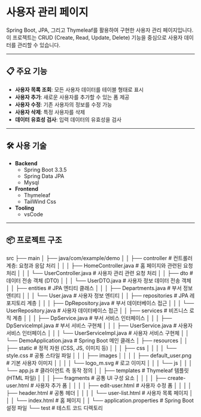 # 사용자 관리 페이지

Spring Boot, JPA, 그리고 Thymeleaf를 활용하여 구현한 사용자 관리 페이지입니다.  
이 프로젝트는 CRUD (Create, Read, Update, Delete) 기능을 중심으로 사용자 데이터를 관리할 수 있습니다.

---

## 📋 주요 기능

- **사용자 목록 조회**: 모든 사용자 데이터를 테이블 형태로 표시
- **사용자 추가**: 새로운 사용자를 추가할 수 있는 폼 제공
- **사용자 수정**: 기존 사용자의 정보를 수정 가능
- **사용자 삭제**: 특정 사용자를 삭제
- **데이터 유효성 검사**: 입력 데이터의 유효성을 검사

---

## 🛠️ 사용 기술

- **Backend**
  - Spring Boot 3.3.5
  - Spring Data JPA  
  - Mysql
- **Frontend**
  - Thymeleaf
  - TailWind Css
- **Tooling**
  - vsCode

---

## 📦 프로젝트 구조

src ├── main │ ├── java/com/example/demo │ │ ├── controller # 컨트롤러 계층: 요청과 응답 처리 │ │ │ ├── HomeController.java # 홈 페이지와 관련된 요청 처리 │ │ │ └── UserController.java # 사용자 관리 관련 요청 처리 │ │ ├── dto # 데이터 전송 객체 (DTO) │ │ │ └── UserDTO.java # 사용자 정보 데이터 전송 객체 │ │ ├── entities # JPA 엔티티 클래스 │ │ │ ├── Departments.java # 부서 정보 엔티티 │ │ │ └── User.java # 사용자 정보 엔티티 │ │ ├── repositories # JPA 레포지토리 계층 │ │ │ ├── DpRepository.java # 부서 데이터베이스 접근 │ │ │ └── UserRepository.java # 사용자 데이터베이스 접근 │ │ ├── services # 비즈니스 로직 계층 │ │ │ ├── DpService.java # 부서 서비스 인터페이스 │ │ │ ├── DpServiceImpl.java # 부서 서비스 구현체 │ │ │ ├── UserService.java # 사용자 서비스 인터페이스 │ │ │ └── UserServiceImpl.java # 사용자 서비스 구현체 │ │ └── DemoApplication.java # Spring Boot 메인 클래스 │ ├── resources │ │ ├── static # 정적 자원 (CSS, JS, 이미지 등) │ │ │ ├── css │ │ │ │ └── style.css # 공통 스타일 파일 │ │ │ ├── images │ │ │ │ ├── default_user.png # 기본 사용자 이미지 │ │ │ │ └── logo_m.svg # 로고 이미지 │ │ │ └── js │ │ │ └── app.js # 클라이언트 측 동작 정의 │ │ ├── templates # Thymeleaf 템플릿 (HTML 파일) │ │ │ ├── fragments # 공통 UI 구성 요소 │ │ │ │ ├── create-user.html # 사용자 추가 폼 │ │ │ │ ├── edit-user.html # 사용자 수정 폼 │ │ │ │ ├── header.html # 공통 헤더 │ │ │ │ └── user-list.html # 사용자 목록 페이지 │ │ │ └── index.html # 홈 페이지 │ │ └── application.properties # Spring Boot 설정 파일 └── test # 테스트 코드 디렉토리
